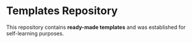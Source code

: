 # Templates Repository

This repository contains **ready-made templates** and was established for self-learning purposes. 






